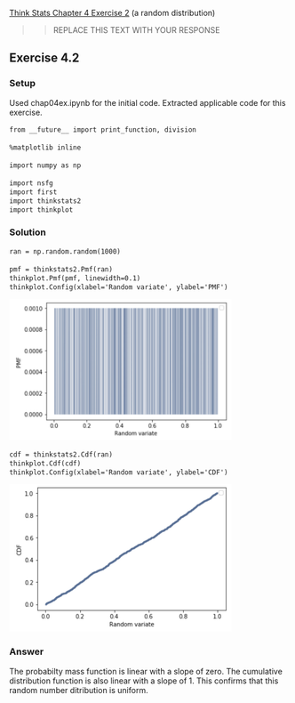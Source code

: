 [Think Stats Chapter 4 Exercise 2](http://greenteapress.com/thinkstats2/html/thinkstats2005.html#toc41) (a random distribution)

>> REPLACE THIS TEXT WITH YOUR RESPONSE

## Exercise 4.2
### Setup
Used chap04ex.ipynb for the initial code. Extracted applicable code for this exercise.

~~~~~
from __future__ import print_function, division

%matplotlib inline

import numpy as np

import nsfg
import first
import thinkstats2
import thinkplot
~~~~~

### Solution

~~~~
ran = np.random.random(1000)

pmf = thinkstats2.Pmf(ran)
thinkplot.Pmf(pmf, linewidth=0.1)
thinkplot.Config(xlabel='Random variate', ylabel='PMF')
~~~~

<img src="images/Screen%20Shot%202018-04-06%20at%206.34.28%20PM.png" width="400">

~~~~
cdf = thinkstats2.Cdf(ran)
thinkplot.Cdf(cdf)
thinkplot.Config(xlabel='Random variate', ylabel='CDF')
~~~~

<img src="images/Screen%20Shot%202018-04-06%20at%206.34.44%20PM.png" width="400">

### Answer
The probabilty mass function is linear with a slope of zero. The cumulative distribution function is also linear with a slope of 1. This confirms that this random number ditribution is uniform.
